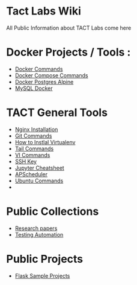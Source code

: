 # Tact Labs Wiki

All Public Information about TACT Labs come here

# Docker Projects / Tools :

  * [Docker Commands](docker-commands.md)
  * [Docker Compose Commands](docker-compose-commands.md)
  * [Docker Postgres Alpine](docker-postgres-alpine-commands.md)
  * [MySQL Docker](mysql-docker.md)

# TACT General Tools
  * [Nginx Installation](nginx-installation-ubuntu.md)
  * [Git Commands](git-commands.md)
  * [How to Instlal Virtualenv](how-to-install-virtualenv.md)
  * [Tail Commands](tail-commands.md)
  * [VI Commands](vi-commands.md)
  * [SSH Key](ssh-key.md)
  * [Jupyter Cheatsheet](jupyter-cheatsheet.md)
  * [APScheduler](apscheduler.md)
  * [Ubuntu Commands](ubuntu-commands.md)
  * []()


# Public Collections
  * [Research papers](research-papers.md)
  * [Testing Automation](https://reflect.run/)
  

# Public Projects
  * [Flask Sample Projects](flask-sample-projects.md)


